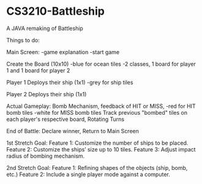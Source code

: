 # CS3210-Battleship
A JAVA remaking of Battleship

Things to do:

Main Screen: 
  -game explanation 
  -start game 
  
Create the Board (10x10) 
  -blue for ocean tiles 
  -2 classes, 1 board for player 1 and 1 board for player 2

Player 1 Deploys their ship (1x1) 
  -grey for ship tiles
  
Player 2 Deploys their ship (1x1) 

Actual Gameplay: 
  Bomb Mechanism, feedback of HIT or MISS, 
    -red for HIT bomb tiles
    -white for MISS bomb tiles
  Track previous "bombed" tiles on each player's respective board, 
  Rotating Turns

End of Battle: 
  Declare winner, 
  Return to Main Screen
  
1st Stretch Goal:
Feature 1: Customize the number of ships to be placed.
Feature 2: Customize the ships’ size up to 10 tiles.
Feature 3: Adjust impact radius of bombing mechanism.

2nd Stretch Goal:
Feature 1: Refining shapes of the objects (ship, bomb, etc.)
Feature 2: Include a single player mode against a computer.
